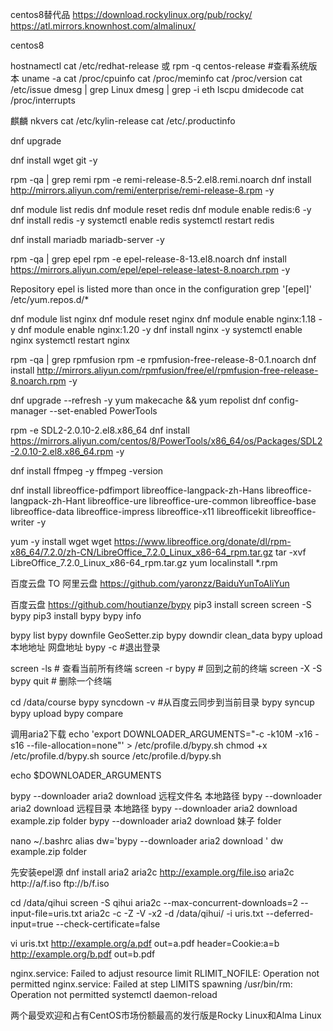 centos8替代品
https://download.rockylinux.org/pub/rocky/
https://atl.mirrors.knownhost.com/almalinux/

centos8

hostnamectl
cat /etc/redhat-release 或 rpm -q centos-release #查看系统版本
uname -a
cat /proc/cpuinfo
cat /proc/meminfo
cat /proc/version
cat /etc/issue
dmesg | grep Linux
dmesg | grep -i eth
lscpu
dmidecode
cat /proc/interrupts

麒麟
nkvers
cat /etc/kylin-release
cat /etc/.productinfo

dnf upgrade

dnf install wget git -y

rpm -qa | grep remi
rpm -e remi-release-8.5-2.el8.remi.noarch
dnf install http://mirrors.aliyun.com/remi/enterprise/remi-release-8.rpm -y

dnf module list redis
dnf module reset redis
dnf module enable redis:6 -y
dnf install redis -y
systemctl enable redis
systemctl restart redis

dnf install mariadb mariadb-server -y

rpm -qa | grep epel
rpm -e epel-release-8-13.el8.noarch
dnf install https://mirrors.aliyun.com/epel/epel-release-latest-8.noarch.rpm -y

Repository epel is listed more than once in the configuration
grep '\[epel\]' /etc/yum.repos.d/*

dnf module list nginx
dnf module reset nginx
dnf module enable nginx:1.18 -y
dnf module enable nginx:1.20 -y
dnf install nginx -y
systemctl enable nginx
systemctl restart nginx

rpm -qa | grep rpmfusion
rpm -e rpmfusion-free-release-8-0.1.noarch
dnf install http://mirrors.aliyun.com/rpmfusion/free/el/rpmfusion-free-release-8.noarch.rpm -y

dnf upgrade --refresh -y
yum makecache && yum repolist
dnf config-manager --set-enabled PowerTools

rpm -e SDL2-2.0.10-2.el8.x86_64
dnf install https://mirrors.aliyun.com/centos/8/PowerTools/x86_64/os/Packages/SDL2-2.0.10-2.el8.x86_64.rpm -y

dnf install ffmpeg -y
ffmpeg -version

dnf install libreoffice-pdfimport libreoffice-langpack-zh-Hans libreoffice-langpack-zh-Hant libreoffice-ure libreoffice-ure-common libreoffice-base libreoffice-data libreoffice-impress libreoffice-x11 libreofficekit libreoffice-writer -y


yum -y install wget
wget https://www.libreoffice.org/donate/dl/rpm-x86_64/7.2.0/zh-CN/LibreOffice_7.2.0_Linux_x86-64_rpm.tar.gz
tar -xvf LibreOffice_7.2.0_Linux_x86-64_rpm.tar.gz
yum localinstall *.rpm


百度云盘 TO 阿里云盘
https://github.com/yaronzz/BaiduYunToAliYun

百度云盘
https://github.com/houtianze/bypy
pip3 install screen
screen -S bypy
pip3 install bypy
bypy info

bypy list
bypy downfile GeoSetter.zip
bypy downdir clean_data
bypy upload 本地地址  网盘地址
bypy -c #退出登录

screen -ls # 查看当前所有终端
screen -r bypy # 回到之前的终端
screen -X -S bypy quit # 删除一个终端

cd /data/course
bypy syncdown -v #从百度云同步到当前目录
bypy syncup
bypy upload
bypy compare

调用aria2下载
echo 'export DOWNLOADER_ARGUMENTS="-c -k10M -x16 -s16 --file-allocation=none"' > /etc/profile.d/bypy.sh
chmod +x /etc/profile.d/bypy.sh
source /etc/profile.d/bypy.sh

echo $DOWNLOADER_ARGUMENTS

bypy --downloader aria2 download 远程文件名 本地路径
bypy --downloader aria2 download 远程目录 本地路径
bypy --downloader aria2 download example.zip folder
bypy --downloader aria2 download 妹子 folder

nano ~/.bashrc
alias dw='bypy --downloader aria2 download '
dw example.zip folder

先安装epel源
dnf install aria2
aria2c http://example.org/file.iso
aria2c http://a/f.iso ftp://b/f.iso

cd /data/qihui
screen -S qihui
aria2c --max-concurrent-downloads=2 --input-file=uris.txt
aria2c -c -Z -V -x2 -d /data/qihui/ -i uris.txt --deferred-input=true --check-certificate=false

vi uris.txt
http://example.org/a.pdf
	out=a.pdf
	header=Cookie:a=b
http://example.org/b.pdf
	out=b.pdf

nginx.service: Failed to adjust resource limit RLIMIT_NOFILE: Operation not permitted
nginx.service: Failed at step LIMITS spawning /usr/bin/rm: Operation not permitted
systemctl daemon-reload


两个最受欢迎和占有CentOS市场份额最高的发行版是Rocky Linux和Alma Linux


